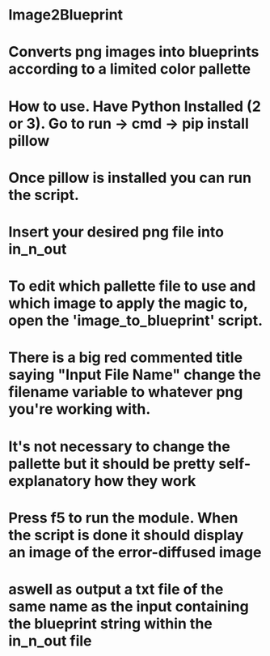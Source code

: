 # Image2Blueprint
# Converts png images into blueprints according to a limited color pallette

# How to use. Have Python Installed (2 or 3). Go to run -> cmd -> pip install pillow
# Once pillow is installed you can run the script. 

# Insert your desired png file into in_n_out
# To edit which pallette file to use and which image to apply the magic to, open the 'image_to_blueprint' script.
# There is a big red commented title saying "Input File Name" change the filename variable to whatever png you're working with.
# It's not necessary to change the pallette but it should be pretty self-explanatory how they work
# Press f5 to run the module. When the script is done it should display an image of the error-diffused image 
# aswell as output a txt file of the same name as the input containing the blueprint string within the in_n_out file
